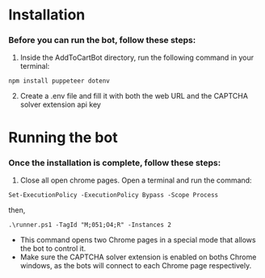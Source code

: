 # Installation

### Before you can run the bot, follow these steps:

1. Inside the AddToCartBot directory, run the following command in your terminal:

```
npm install puppeteer dotenv
```

2. Create a .env file and fill it with both the web URL and the CAPTCHA solver extension api key

# Running the bot

### Once the installation is complete, follow these steps:

1. Close all open chrome pages. Open a terminal and run the command:

```
Set-ExecutionPolicy -ExecutionPolicy Bypass -Scope Process
```

then,

```
.\runner.ps1 -TagId "M;051;O4;R" -Instances 2
```

- This command opens two Chrome pages in a special mode that allows the bot to control it.
- Make sure the CAPTCHA solver extension is enabled on boths Chrome windows, as the bots will connect to each Chrome page respectively.
